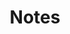 ---
title: Notes
layout: list
type: pages
permalink: /
photoCreditName: Alexandre Laforet
photoCreditUrl: https://www.flickr.com/photos/alexandre-l/8235493088/
---
